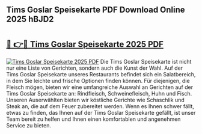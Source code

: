 ## Tims Goslar Speisekarte PDF Download Online 2025 hBJD2

# <h2><a href="http://gc9ab8.nevu.top/?p=Tims+Goslar+Speisekarte">🔗 👉🔴 Tims Goslar Speisekarte 2025 PDF</a></h2>

[![Tims Goslar Speisekarte 2025 PDF](https://i.imgur.com/dBaPXMq.png)](http://gc9ab8.nevu.top/?p=Tims+Goslar+Speisekarte)
Die Tims Goslar Speisekarte ist nicht nur eine Liste von Gerichten, sondern auch die Kunst der Wahl. Auf der Tims Goslar Speisekarte unseres Restaurants befindet sich ein Salatbereich, in dem Sie leichte und frische Optionen finden können. Für diejenigen, die Fleisch mögen, bieten wir eine umfangreiche Auswahl an Gerichten auf der Tims Goslar Speisekarte an: Rindfleisch, Schweinefleisch, Huhn und Fisch. Unseren Auserwählten bieten wir köstliche Gerichte wie Schaschlik und Steak an, die auf dem Feuer zubereitet werden. Wenn es Ihnen schwer fällt, etwas zu finden, das Ihnen auf der Tims Goslar Speisekarte gefällt, ist unser Team bereit zu helfen und Ihnen einen komfortablen und angenehmen Service zu bieten.
